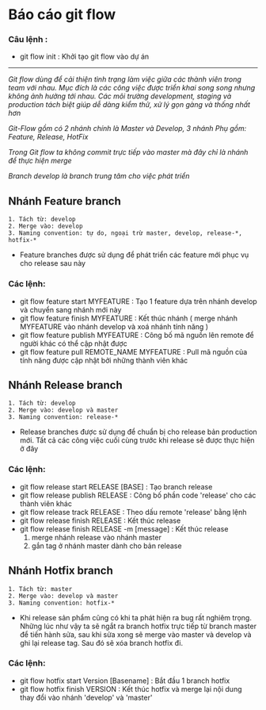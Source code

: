 # Báo cáo git flow
### Câu lệnh : 
- git flow init : Khởi tạo git flow vào dự án
---------------------------------------------------------------------
*Git flow dùng để cải thiện tình trạng làm việc giữa các thành viên trong team với nhau. Mục đích là các công việc được triển khai song song nhưng không ảnh hưởng tới nhau. Các môi trường development, staging và production tách biệt giúp dễ dàng kiểm thử, xử lý gọn gàng và thống nhất hơn*

*Git-Flow gồm có 2 nhánh chính là Master và Develop, 3 nhánh Phụ gồm: Feature, Release, HotFix*

*Trong Git flow ta không commit trực tiếp vào master mà đây chỉ là nhánh để thực hiện merge*

*Branch develop là branch trung tâm cho việc phát triển*

## Nhánh Feature branch
    1. Tách từ: develop
	2. Merge vào: develop
	3. Naming convention: tự do, ngoại trừ master, develop, release-*, hotfix-*
- Feature branches được sử dụng để phát triển các feature mới phục vụ cho release sau này

### Các lệnh:
- git flow feature start MYFEATURE : Tạo 1 feature dựa trên nhánh develop và chuyển sang nhánh mới này
- git flow feature finish MYFEATURE : Kết thúc nhánh ( merge nhánh MYFEATURE vào nhánh develop và xoá nhánh tính năng )
- git flow feature publish MYFEATURE : Công bố mã nguồn lên remote để người khác có thể cập nhật được
- git flow feature pull REMOTE_NAME MYFEATURE : Pull mã nguồn của tính năng được cập nhật bởi những thành viên khác

## Nhánh Release branch
	1. Tách từ: develop
	2. Merge vào: develop và master
	3. Naming convention: release-*
- Release branches được sử dụng để chuẩn bị cho release bản production mới. Tất cả các công việc cuối cùng trước khi release sẽ được thực hiện ở đây
### Các lệnh: 
- git flow release start RELEASE [BASE] : Tạo branch release
- git flow release publish RELEASE : Công bố phần code 'release' cho các thành viên khác
- git flow release track RELEASE : Theo dấu remote 'release' bằng lệnh
- git flow release finish RELEASE : Kết thúc release 
- git flow release finish RELEASE -m [message] : Kết thúc release
    1. merge nhánh release vào nhánh master
    2. gắn tag ở nhánh master dành cho bản release

## Nhánh Hotfix branch
	1. Tách từ: master
	2. Merge vào: develop và master
	3. Naming convention: hotfix-*
- Khi release sản phẩm cũng có khi ta phát hiện ra bug rất nghiêm trọng. Những lúc như vậy ta sẽ ngắt ra branch hotfix trực tiếp từ branch master để tiến hành sửa, sau khi sửa xong sẽ merge vào master và develop và ghi lại release tag. Sau đó sẽ xóa branch hotfix đi.
### Các lệnh:
- git flow hotfix start Version [Basename] : Bắt đầu 1 branch hotfix
- git flow hotfix finish VERSION : Kết thúc hotfix và merge lại nội dung thay đổi vào nhánh 'develop' và 'master'